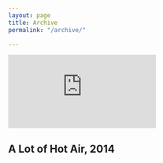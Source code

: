 ```yaml
---
layout: page
title: Archive
permalink: "/archive/"

---
```

<!-- <iframe max-width="560" max-height="315" src="https://www.youtube.com/embed/ArOpcaPYnsQ" frameborder="0" allow="accelerometer; autoplay; encrypted-media; gyroscope; picture-in-picture" allowfullscreen></iframe> -->

<div class="projectitem"> <div class='embed-container'><iframe src='https://www.youtube.com/embed/ArOpcaPYnsQ' frameborder='0' allowfullscreen></iframe></div> <h2 class="projecttitle archivetitle"> A Lot of Hot Air, 2014 </h2> </div>